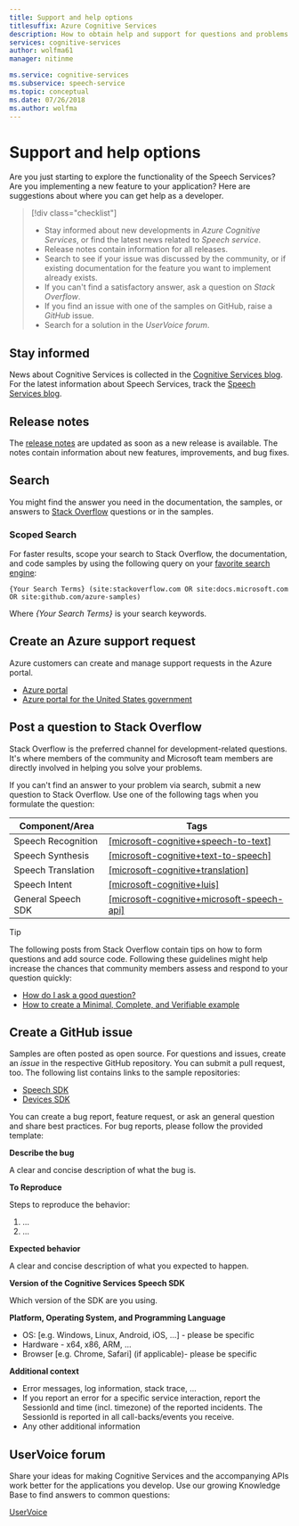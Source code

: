 ```yaml
---
title: Support and help options
titlesuffix: Azure Cognitive Services
description: How to obtain help and support for questions and problems when you create applications that integrate with the Speech Service
services: cognitive-services
author: wolfma61
manager: nitinme

ms.service: cognitive-services
ms.subservice: speech-service
ms.topic: conceptual
ms.date: 07/26/2018
ms.author: wolfma
---
```


# Support and help options

Are you just starting to explore the functionality of the Speech Services? Are you implementing a new feature to your application? Here are suggestions about where you can get help as a developer.

> [!div class="checklist"]
> * Stay informed about new developments in *Azure Cognitive Services*, or find the latest news related to *Speech service*.
> * Release notes contain information for all releases.
> * Search to see if your issue was discussed by the community, or if existing documentation for the feature you want to implement already exists.
> * If you can't find a satisfactory answer, ask a question on *Stack Overflow*.
> * If you find an issue with one of the samples on GitHub, raise a *GitHub* issue.
> * Search for a solution in the *UserVoice forum*.

## Stay informed

News about Cognitive Services is collected in the [Cognitive Services blog](https://azure.microsoft.com/blog/topics/cognitive-services/). For the latest information about Speech Services, track the [Speech Services blog](https://azure.microsoft.com/blog/tag/speech-service/).

## Release notes

The [release notes](https://aka.ms/csspeech/whatsnew) are updated as soon as a new release is available. The notes contain information about new features, improvements, and bug fixes.

## Search

You might find the answer you need in the documentation, the samples, or answers to [Stack Overflow](https://www.stackoverflow.com) questions or in the samples.

### Scoped Search

For faster results, scope your search to Stack Overflow, the documentation, and code samples by using the following query on your [favorite search engine](https://bing.com):

```
{Your Search Terms} (site:stackoverflow.com OR site:docs.microsoft.com OR site:github.com/azure-samples)
```

Where *{Your Search Terms}* is your search keywords.

## Create an Azure support request

Azure customers can create and manage support requests in the Azure portal.

* [Azure portal](https://ms.portal.azure.com/#blade/Microsoft_Azure_Support/HelpAndSupportBlade/overview)
* [Azure portal for the United States government](https://portal.azure.us)

## Post a question to Stack Overflow

Stack Overflow is the preferred channel for development-related questions. It's where members of the community and Microsoft team members are directly involved in helping you solve your problems.

If you can't find an answer to your problem via search, submit a new question to Stack Overflow. Use one of the following tags when you formulate the question:

|Component/Area  |Tags  |
|---------|---------|
|Speech Recognition |[[microsoft-cognitive+speech-to-text]](https://stackoverflow.com/questions/tagged/microsoft-cognitive+speech-to-text)|
|Speech Synthesis |[[microsoft-cognitive+text-to-speech]](https://stackoverflow.com/questions/tagged/microsoft-cognitive+text-to-speech)|
|Speech Translation |[[microsoft-cognitive+translation]](https://stackoverflow.com/questions/tagged/microsoft-cognitive+translation)|
|Speech Intent |[[microsoft-cognitive+luis]](https://stackoverflow.com/questions/tagged/microsoft-cognitive+luis)|
|General Speech SDK |[[microsoft-cognitive+microsoft-speech-api]](https://stackoverflow.com/questions/tagged/microsoft-cognitive+microsoft-speech-api)|

> [!TIP]
> The following posts from Stack Overflow contain tips on how to form questions and add source code. Following these guidelines might help increase the chances that community members assess and respond to your question quickly:  
> * [How do I ask a good question?](https://stackoverflow.com/help/how-to-ask)
> * [How to create a Minimal, Complete, and Verifiable example](https://stackoverflow.com/help/mcve)

## Create a GitHub issue

Samples are often posted as open source. For questions and issues, create an *issue* in the respective GitHub repository. You can submit a pull request, too. The following list contains links to the sample repositories:

* [Speech SDK](https://github.com/Azure-Samples/cognitive-services-speech-sdk/issues)
* [Devices SDK](https://github.com/Azure-Samples/Cognitive-Services-Speech-Devices-SDK/issues)

You can create a bug report, feature request, or ask an general question and share best practices. For bug reports, please follow the provided template:

**Describe the bug**

A clear and concise description of what the bug is.

**To Reproduce**

Steps to reproduce the behavior:
1. ...
2. ...

**Expected behavior**

A clear and concise description of what you expected to happen.

**Version of the Cognitive Services Speech SDK**

Which version of the SDK are you using.

**Platform, Operating System, and Programming Language**

 - OS: [e.g. Windows, Linux, Android, iOS, ...] - please be specific
 - Hardware - x64, x86, ARM, ...
 - Browser  [e.g. Chrome, Safari] (if applicable)- please be specific

**Additional context**

 - Error messages, log information, stack trace, ...
 - If you report an error for a specific service interaction, report the SessionId and time (incl. timezone) of the reported incidents. The SessionId is reported in all call-backs/events you receive.
 - Any other additional information


## UserVoice forum

Share your ideas for making Cognitive Services and the accompanying APIs work better for the applications you develop. Use our growing Knowledge Base to find answers to common questions:

[UserVoice](https://cognitive.uservoice.com/)
